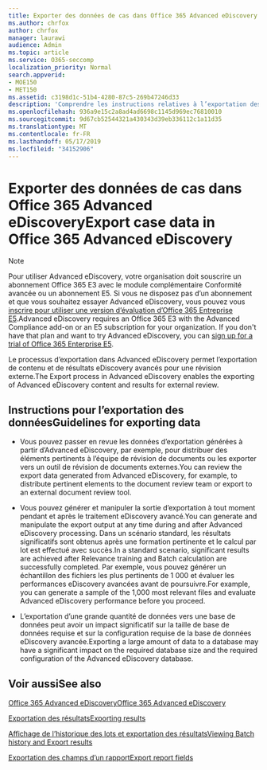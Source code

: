 ```yaml
---
title: Exporter des données de cas dans Office 365 Advanced eDiscovery
ms.author: chrfox
author: chrfox
manager: laurawi
audience: Admin
ms.topic: article
ms.service: O365-seccomp
localization_priority: Normal
search.appverid:
- MOE150
- MET150
ms.assetid: c3198d1c-51b4-4280-87c5-269b47246d33
description: 'Comprendre les instructions relatives à l’exportation des données de cas eDiscovery et des résultats à consulter à l’aide du processus d’exportation dans Office 365 Advanced eDiscovery.  '
ms.openlocfilehash: 936a9e15c2a8ad4ad6698c1145d969ec76810010
ms.sourcegitcommit: 9d67cb52544321a430343d39eb336112c1a11d35
ms.translationtype: MT
ms.contentlocale: fr-FR
ms.lasthandoff: 05/17/2019
ms.locfileid: "34152906"
---
```

# <a name="export-case-data-in-office-365-advanced-ediscovery"></a><span data-ttu-id="a2e47-103">Exporter des données de cas dans Office 365 Advanced eDiscovery</span><span class="sxs-lookup"><span data-stu-id="a2e47-103">Export case data in Office 365 Advanced eDiscovery</span></span>

> [!NOTE]
> <span data-ttu-id="a2e47-p101">Pour utiliser Advanced eDiscovery, votre organisation doit souscrire un abonnement Office 365 E3 avec le module complémentaire Conformité avancée ou un abonnement E5. Si vous ne disposez pas d’un abonnement et que vous souhaitez essayer Advanced eDiscovery, vous pouvez vous [inscrire pour utiliser une version d’évaluation d’Office 365 Entreprise E5](https://go.microsoft.com/fwlink/p/?LinkID=698279).</span><span class="sxs-lookup"><span data-stu-id="a2e47-p101">Advanced eDiscovery requires an Office 365 E3 with the Advanced Compliance add-on or an E5 subscription for your organization. If you don't have that plan and want to try Advanced eDiscovery, you can [sign up for a trial of Office 365 Enterprise E5](https://go.microsoft.com/fwlink/p/?LinkID=698279).</span></span> 
  
<span data-ttu-id="a2e47-106">Le processus d’exportation dans Advanced eDiscovery permet l’exportation de contenu et de résultats eDiscovery avancés pour une révision externe.</span><span class="sxs-lookup"><span data-stu-id="a2e47-106">The Export process in Advanced eDiscovery enables the exporting of Advanced eDiscovery content and results for external review.</span></span> 
  
## <a name="guidelines-for-exporting-data"></a><span data-ttu-id="a2e47-107">Instructions pour l’exportation des données</span><span class="sxs-lookup"><span data-stu-id="a2e47-107">Guidelines for exporting data</span></span>

- <span data-ttu-id="a2e47-108">Vous pouvez passer en revue les données d’exportation générées à partir d’Advanced eDiscovery, par exemple, pour distribuer des éléments pertinents à l’équipe de révision de documents ou les exporter vers un outil de révision de documents externes.</span><span class="sxs-lookup"><span data-stu-id="a2e47-108">You can review the export data generated from Advanced eDiscovery, for example, to distribute pertinent elements to the document review team or export to an external document review tool.</span></span>
    
- <span data-ttu-id="a2e47-109">Vous pouvez générer et manipuler la sortie d’exportation à tout moment pendant et après le traitement eDiscovery avancé.</span><span class="sxs-lookup"><span data-stu-id="a2e47-109">You can generate and manipulate the export output at any time during and after Advanced eDiscovery processing.</span></span> <span data-ttu-id="a2e47-110">Dans un scénario standard, les résultats significatifs sont obtenus après une formation pertinente et le calcul par lot est effectué avec succès.</span><span class="sxs-lookup"><span data-stu-id="a2e47-110">In a standard scenario, significant results are achieved after Relevance training and Batch calculation are successfully completed.</span></span> <span data-ttu-id="a2e47-111">Par exemple, vous pouvez générer un échantillon des fichiers les plus pertinents de 1 000 et évaluer les performances eDiscovery avancées avant de poursuivre.</span><span class="sxs-lookup"><span data-stu-id="a2e47-111">For example, you can generate a sample of the 1,000 most relevant files and evaluate Advanced eDiscovery performance before you proceed.</span></span>
    
- <span data-ttu-id="a2e47-112">L’exportation d’une grande quantité de données vers une base de données peut avoir un impact significatif sur la taille de base de données requise et sur la configuration requise de la base de données eDiscovery avancée.</span><span class="sxs-lookup"><span data-stu-id="a2e47-112">Exporting a large amount of data to a database may have a significant impact on the required database size and the required configuration of the Advanced eDiscovery database.</span></span>
    
## <a name="see-also"></a><span data-ttu-id="a2e47-113">Voir aussi</span><span class="sxs-lookup"><span data-stu-id="a2e47-113">See also</span></span>

[<span data-ttu-id="a2e47-114">Office 365 Advanced eDiscovery</span><span class="sxs-lookup"><span data-stu-id="a2e47-114">Office 365 Advanced eDiscovery</span></span>](office-365-advanced-ediscovery.md)
  
[<span data-ttu-id="a2e47-115">Exportation des résultats</span><span class="sxs-lookup"><span data-stu-id="a2e47-115">Exporting results </span></span>](export-results-in-advanced-ediscovery.md)
  
[<span data-ttu-id="a2e47-116">Affichage de l’historique des lots et exportation des résultats</span><span class="sxs-lookup"><span data-stu-id="a2e47-116">Viewing Batch history and Export results</span></span>](view-batch-history-and-export-past-results.md)

[<span data-ttu-id="a2e47-117">Exportation des champs d’un rapport</span><span class="sxs-lookup"><span data-stu-id="a2e47-117">Export report fields</span></span>](export-report-fields-in-advanced-ediscovery.md)

